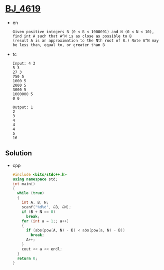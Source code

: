 # [BJ_4619](https://www.acmicpc.net/problem/4619)

* en

  ```en
  Given positive integers B (0 < B < 1000001) and N (0 < N < 10), find int A such that A^N is as close as possible to B
  (result A is an approximation to the Nth root of B.) Note A^N may be less than, equal to, or greater than B
  ```

* tc

  ```tc
  Input: 4 3
  5 3
  27 3
  750 5
  1000 5
  2000 5
  3000 5
  1000000 5
  0 0

  Output: 1
  2
  3
  4
  4
  4
  5
  16
  ```

## Solution

* cpp

  ```cpp
  #include <bits/stdc++.h>
  using namespace std;
  int main()
  {
    while (true)
    {
      int A, B, N;
      scanf("%d%d", &B, &N);
      if (B + N == 0)
        break;
      for (int a = 1;; a++)
      {
        if (abs(pow(A, N) - B) < abs(pow(a, N) - B))
          break;
        A++;
      }
      cout << a << endl;
    }
    return 0;
  }
  ```
